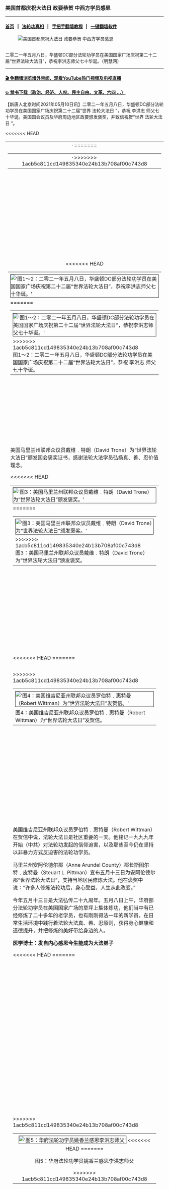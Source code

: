 ### 美国首都庆祝大法日 政要恭贺 中西方学员感恩
------------------------

#### [首页](https://github.com/gfw-breaker/banned-news3/blob/master/README.md) &nbsp;&nbsp;|&nbsp;&nbsp; [法轮功真相](https://github.com/begood0513/basic/blob/master/README.md)  &nbsp;&nbsp;|&nbsp;&nbsp; [手把手翻墙教程](https://github.com/gfw-breaker/guides/wiki)  &nbsp;&nbsp;|&nbsp;&nbsp; [一键翻墙软件](https://github.com/gfw-breaker/nogfw/blob/master/README.md)  



<div><div class="featured_image">
 <figure>
  <img alt="美国首都庆祝大法日 政要恭贺 中西方学员感恩" src="https://i.ntdtv.com/assets/uploads/2021/05/2021-5-9-washington-dc-celebrate-513_02-ss.jpg"/>
 </figure><br/>
 <span class="caption">
  二零二一年五月八日，华盛顿DC部分法轮功学员在美国国家广场庆祝第二十二届“世界法轮大法日”，恭祝李洪志师父七十华诞。（明慧网）
 </span>
</div>
</div><hr/>

#### [ 🎬  免翻墙浏览墙外禁闻、观看YouTube热门视频及电视直播](https://github.com/gfw-breaker/HelloWorld)

#### [ 💥  禁书下载（政治、经济、人权、民主自由、文革、六四 ...）](https://github.com/gfw-breaker/books/blob/master/README.md)

<div><div class="post_content" itemprop="articleBody">
 <p>
  【新唐人北京时间2021年05月10日讯】二零二一年五月八日，华盛顿DC部分法轮功学员在美国国家广场庆祝第二十二届“世界
  <ok href="https://www.ntdtv.com/gb/法轮大法日.htm">
   法轮大法日
  </ok>
  ”，恭祝
  <ok href="https://www.ntdtv.com/gb/李洪志.htm">
   李洪志
  </ok>
  师父七十华诞。美国国会议员及华府周边地区政要颁发褒奖，并致信祝贺“世界
  <ok href="https://www.ntdtv.com/gb/法轮大法日.htm">
   法轮大法日
  </ok>
  ”。
 </p>
<<<<<<< HEAD
 <table border="0" cellpadding="0" cellspacing="2" width="580">
  <tbody>
   <tr align="CENTER" valign="top">
    <td>
     <img alt="" border="1" class="alignleft" hspace="0" src="https://big5.minghui.org/mh/article_images/2021-5-9-washington-dc-celebrate-513_01--ss.jpg" vspace="5"/>
=======
 <table border="0" cellpadding="0" cellspacing="2" style="height: 324px;" width="625">
  <tbody>
   <tr align="CENTER" valign="top">
    <td>
     <img alt="" border="1" class="aligncenter" hspace="0" src="https://big5.minghui.org/mh/article_images/2021-5-9-washington-dc-celebrate-513_01--ss.jpg" vspace="5"/>
>>>>>>> 1acb5c811cd149835340e24b13b708af00c743d8
    </td>
   </tr>
  </tbody>
 </table>
 <p>
 </p>
<<<<<<< HEAD
 <table border="0" cellpadding="0" cellspacing="2" width="500">
  <tbody>
   <tr align="valign=top">
    <td>
     <img alt="'图1～2：二零二一年五月八日，华盛顿DC部分法轮功学员在美国国家广场庆祝第二十二届“世界法轮大法日”，恭祝李洪志师父七十华诞。'" border="1" class="alignnone" hspace="0" src="https://big5.minghui.org/mh/article_images/2021-5-9-washington-dc-celebrate-513_02--ss.jpg" vspace="5">
=======
 <table border="0" cellpadding="0" cellspacing="2" style="height: 413px;" width="621">
  <tbody>
   <tr align="valign=top">
    <td>
     <img alt="'图1～2：二零二一年五月八日，华盛顿DC部分法轮功学员在美国国家广场庆祝第二十二届“世界法轮大法日”，恭祝李洪志师父七十华诞。'" border="1" class="aligncenter" hspace="0" src="https://big5.minghui.org/mh/article_images/2021-5-9-washington-dc-celebrate-513_02--ss.jpg" vspace="5">
>>>>>>> 1acb5c811cd149835340e24b13b708af00c743d8
      <br/>
      图1～2：二零二一年五月八日，华盛顿DC部分法轮功学员在美国国家广场庆祝第二十二届“世界法轮大法日”，恭祝
      <ok href="https://www.ntdtv.com/gb/李洪志.htm">
       李洪志
      </ok>
      师父七十华诞。
     </img>
    </td>
   </tr>
  </tbody>
 </table>
 <p>
  美国马里兰州联邦众议员戴维﹒特朗（David Trone）为“世界法轮大法日”颁发国会褒奖证书，感谢法轮大法学员弘扬真、善、忍价值理念。
 </p>
<<<<<<< HEAD
 <table border="0" cellpadding="0" cellspacing="2" width="500">
  <tbody>
   <tr align="valign=top">
    <td>
     <img alt="'图3：美国马里兰州联邦众议员戴维﹒特朗（David Trone）为“世界法轮大法日”颁发褒奖。'" border="1" class="alignnone" hspace="0" src="https://big5.minghui.org/mh/article_images/2021-5-9-washington-dc-celebrate-513_03--ss.jpg" vspace="5"/>
=======
 <table border="0" cellpadding="0" cellspacing="2" style="height: 423px;" width="654">
  <tbody>
   <tr align="valign=top">
    <td>
     <img alt="'图3：美国马里兰州联邦众议员戴维﹒特朗（David Trone）为“世界法轮大法日”颁发褒奖。'" border="1" class="aligncenter" hspace="0" src="https://big5.minghui.org/mh/article_images/2021-5-9-washington-dc-celebrate-513_03--ss.jpg" vspace="5"/>
>>>>>>> 1acb5c811cd149835340e24b13b708af00c743d8
     <br/>
     图3：美国马里兰州联邦众议员戴维﹒特朗（David Trone）为“世界法轮大法日”颁发褒奖。
    </td>
   </tr>
  </tbody>
 </table>
 <p>
 </p>
<<<<<<< HEAD
 <table border="0" cellpadding="0" cellspacing="2" width="500">
=======
 <table border="0" cellpadding="0" cellspacing="2" style="height: 418px;" width="653">
>>>>>>> 1acb5c811cd149835340e24b13b708af00c743d8
  <tbody>
   <tr align="valign=top">
    <td>
     <img alt="'图4：美国维吉尼亚州联邦众议员罗伯特﹒惠特曼（Robert Wittman）为“世界法轮大法日”发贺信。'" border="1" class="aligncenter" hspace="0" src="https://big5.minghui.org/mh/article_images/2021-5-9-washington-dc-celebrate-513_04--ss.jpg" vspace="5"/>
     图4：美国维吉尼亚州联邦众议员罗伯特﹒惠特曼（Robert Wittman）为“世界法轮大法日”发贺信。
    </td>
   </tr>
  </tbody>
 </table>
 <p>
  美国维吉尼亚州联邦众议员罗伯特﹒惠特曼（Robert Wittman）在贺信中说，法轮大法日是社区重要的一天。他铭记一九九九年开始（中共）对法轮功发起的信仰迫害，以及那些至今仍在坚持以非暴力方式反迫害的法轮功学员。
 </p>
 <p>
  马里兰州安阿伦德尔郡（Anne Arundel County）郡长斯图尔特﹒皮特曼（Steuart L. Pittman）宣布五月十三日为安阿伦德尔郡“世界法轮大法日”，支持当地居民修炼大法。他在褒奖中说：“许多人修炼法轮功后，身心受益，人生从此改变。”
 </p>
 <p>
  今年五月十三日是大法弘传二十九周年。五月八日上午，华府部分法轮功学员在美国国家广场的草坪上集体炼功，他们当中有已经修炼了二十多年的老学员，也有刚刚得法一年的新学员，在日常生活环境中践行着法轮大法真、善、忍原则，获得身心健康和道德提升，并把修炼的美好带给身边的人。
 </p>
 <p>
  <b>
   医学博士：发自内心感恩今生能成为大法弟子
  </b>
 </p>
<<<<<<< HEAD
 <table border="0" cellpadding="0" cellspacing="2" style="height: 468px;" width="524">
=======
 <table border="0" cellpadding="0" cellspacing="2" style="height: 478px;" width="627">
>>>>>>> 1acb5c811cd149835340e24b13b708af00c743d8
  <tbody>
   <tr align="CENTER" valign="top">
    <td>
     <img alt="'图5：华府法轮功学员姚香兰感恩李洪志师父'" border="1" class="aligncenter" hspace="0" src="https://big5.minghui.org/mh/article_images/2021-5-9-washington-dc-celebrate-513_05--ss.jpg" vspace="5"/>
<<<<<<< HEAD
=======
     <p>
      图5：华府法轮功学员姚香兰感恩李洪志师父
     </p>
>>>>>>> 1acb5c811cd149835340e24b13b708af00c743d8
    </td>
   </tr>
  </tbody>
 </table>
<<<<<<< HEAD
</div></div>
=======
 <p>
  “师父，我发自内心感恩今生能成为您的弟子！感恩您把至高无上的大法传给弟子们。我会坚持修炼下去直至达到标准”，医学博士姚香兰对李洪志师父的感恩无以言表。
 </p>
 <p>
  姚香兰说，她从小就被中共灌输无神论，对修炼没有概念也不太相信。看到父母为了生计苦苦挣扎，她只想摆脱那个困苦的生活环境，从小学到大学直至读完博士，一直忙于学业。博士毕业后来到美国，她意识到，自己几十年的努力换来的也不过就是比父母好一点的物质生活，仍然摆脱不了生老病死的循环。
 </p>
 <p>
  二零零二年，她的先生开始修炼法轮大法，看到他身心的显著变化，姚香兰在二零零四年带着给患有湿疹的孩子和自己严重过敏找寻妙方的想法，走进了大法修炼。修炼后，她知道了人生的意义，也知道了自己的最终目标是什么。
 </p>
 <p>
  姚香兰说：“修炼后我的身心都受益良多，知道在哪里都要做一个好人。作为生物医学研究工作者，我在工作中尽量以真、善、忍的原则来要求自己。”
 </p>
 <p>
  姚香兰的老板对她的工作给予了高度评价。她说：“别的同事做科研常以磨洋工的方式慢慢来，我却是一天可以同时做几个不同的实验。其他同事需要帮助也是有求必应，实验室的不少博士后走了以后，留下的实验都是我完成才得以发表文章的。老板常说我一个人干了三个人的事。有一次人事部门来做评估，老板说没有我就没有他的实验室。人事部门人员说从来没听过对研究人员这样高的评价。老板对我很赞赏也很信任。老板和不少同事都明白了中共迫害法轮功的真相。”
 </p>
 <p>
  <b>
   电视记者：法轮大法带给我内在的平和纯净
  </b>
 </p>
 <table border="0" cellpadding="0" cellspacing="2" style="height: 441px;" width="631">
  <tbody>
   <tr align="valign=top">
    <td>
     <img alt="'图6：法轮功学员玛利娜（Melina）说：谢谢您，师父！我一定按照‘真、善、忍’，坚持不懈地修炼身心。”'" border="1" class="aligncenter" hspace="0" src="https://big5.minghui.org/mh/article_images/2021-5-9-washington-dc-celebrate-513_06--ss.jpg" vspace="5"/>
     图6：法轮功学员玛利娜（Melina）说：谢谢您，师父！我一定按照真、善、忍，坚持不懈地修炼身心。”
    </td>
   </tr>
  </tbody>
 </table>
 <p>
  玛利娜（Melina）说，从她记事开始，她的心底就感受到自己这一生有特殊的使命。她从小就一直在找寻能帮助她完成使命的修炼方法。十一岁时，她就深知世上的各种宗教都有局限性。
 </p>
 <p>
  “十九岁时，当我一接触到法轮大法，我就知道这就是我一生在找寻的”，玛利娜说。
 </p>
 <p>
  那是二零一七年，她在乔治亚州一所大学读书时，一位法轮大法学员在校园里向她讲述了中共迫害法轮功的真相，并教她炼功。几个月以后，她开始阅读法轮大法著作《转法轮》。她说：“《转法轮》中的〈论语〉从头到尾每一个字都让我感到千真万确。我知道我得到了全宇宙最宝贵的一本书。”
 </p>
 <p>
  玛利娜如今修炼已近四年，她说法轮大法彻底改变了她的人生道路。她说：“作为一名电视记者，虽然工作中有时会遇到困难，但是我觉得修炼大法这几年的收获要比我有生以来所得到的还多。”
 </p>
 <p>
  她并说：“修炼大法带给我内心的平和无可撼动，因为大法赋予我无以伦比的智慧。在努力同化真、善、忍的过程中，我具备了信心十足地面对困难的勇气，让我每一天都朝向正确的目标前行。法轮大法让我的生活变得比我期待的还要充实。我希望世界上更多的人也能来找寻内在的智慧和大法的美好。”
 </p>
 <p>
  李洪志师父的生日即将到来，玛利娜感谢师父的洪大慈悲。她说：“谢谢您，师父！您从未放弃您的弟子们。通过通读《转法轮》，我能看清我所遇到的任何魔难（的原因）。我真切感受到，通过学炼您传给我们的大法，我的精神境界不断升华。谢谢您，师父！我一定按照真、善、忍，坚持不懈地修炼身心。”
 </p>
 <p>
  <b>
   修炼大法后戒了烟　人变得越来越平和
  </b>
 </p>
 <table border="0" cellpadding="0" cellspacing="2" style="height: 446px;" width="626">
  <tbody>
   <tr align="valign=top">
    <td>
     <img alt="'图7：修炼法轮功不到一年的玛达丽娜（Madalina）说：“修炼太好了！谢谢您，师父！”'" border="1" class="aligncenter" hspace="0" src="https://big5.minghui.org/mh/article_images/2021-5-9-washington-dc-celebrate-513_07--ss.jpg" vspace="5"/>
     图7：修炼法轮功不到一年的玛达丽娜（Madalina）说：“修炼太好了！谢谢您，师父！”
    </td>
   </tr>
  </tbody>
 </table>
 <p>
  今年二十六岁的玛达丽娜（Madalina）是一位修炼法轮大法不久的新学员。她说，修炼后她发生了脱胎换骨的变化：性格变了，戒了烟，身体净化了。
 </p>
 <p>
  玛达丽娜说：“有师父的引导，心中有法，我什么都能克服。”
 </p>
 <p>
  谈到修炼带给她的改变，她说：“我变得越来越平和了，改善了与周围人的关系。过去很容易分心，现在做事更专注了。我学会了每天控制自己的情绪，不让自己发脾气。”
 </p>
 <p>
  修炼前，玛达丽娜对自己的成长环境不满意，怨恨父母。修炼大法后，心中充满了感恩，没有不平。
 </p>
 <p>
  她说：“能成为正法时期的大法弟子，我珍惜这个宝贵的机缘。我要进一步提高心性，每天更精进修炼，更好地助师唤醒人们的良知。”
 </p>
 <p>
  “世界法轮大法日”即将到来，她说：“祝师父生日快乐。我永远感谢师父为所有众生所做的一切。修炼师父的大法，我感觉自己像完全换了一个人。修炼太好了！谢谢您，师父！”
 </p>
 <p>
  <b>
   感恩师父和大法给予第二次生命
  </b>
 </p>
 <table border="0" cellpadding="0" cellspacing="2" style="height: 456px;" width="630">
  <tbody>
   <tr align="valign=top">
    <td>
     <img alt="'图8：今年七十五岁的王春荣说：“感谢慈悲的师父给了我第二次生命。”'" border="1" class="aligncenter" hspace="0" src="https://big5.minghui.org/mh/article_images/2021-5-9-washington-dc-celebrate-513_08--ss.jpg" vspace="5"/>
     图8：今年七十五岁的王春荣说：“感谢慈悲的师父给了我第二次生命。”
    </td>
   </tr>
  </tbody>
 </table>
 <p>
  今年七十五岁的王春荣女士于一九九八年十二月开始修炼。她说：“当时我患有严重的风湿性心脏病和双膝滑膜炎积水等疾病，修炼仅一周，所有顽疾不翼而飞，师父把我从死亡的边缘救了回来。”
 </p>
 <p>
  王春荣说：“感谢慈悲的师父给了我第二次生命，并让我知道了人生的真谛──返本归真，感谢师父救度之恩。”
 </p>
 <p>
  原文链接：
  <ok href="https://big5.minghui.org/mh/articles/2021/5/10/美国首都庆祝大法日-政要恭贺-中西方学员感恩-424822.html">
   https://big5.minghui.org/mh/articles/2021/5/10/美国首都庆祝大法日-政要恭贺-中西方学员感恩-424822.html
  </ok>
 </p>
 <p>
  （转自明慧网/责任编辑：王馨宇）
 </p>
 <div class="single_ad">
 </div>
</div>
</div>
>>>>>>> 1acb5c811cd149835340e24b13b708af00c743d8
<hr/>
手机上长按并复制下列链接或二维码分享本文章：<br/>
https://github.com/gfw-breaker/banned-news3/blob/master/pages/prog203/a103114937.md <br/>
<a href='https://github.com/gfw-breaker/banned-news3/blob/master/pages/prog203/a103114937.md'><img src='https://github.com/gfw-breaker/banned-news3/blob/master/pages/prog203/a103114937.md.png'/></a> <br/>
原文地址（需翻墙访问）：https://www.ntdtv.com/gb/2021/05/10/a103114937.html


------------------------
#### [首页](https://github.com/gfw-breaker/banned-news3/blob/master/README.md) &nbsp;|&nbsp; [一键翻墙软件](https://github.com/gfw-breaker/nogfw/blob/master/README.md) &nbsp;| [《九评共产党》](https://github.com/gfw-breaker/9ping.md/blob/master/README.md#九评之一评共产党是什么) | [《解体党文化》](https://github.com/gfw-breaker/jtdwh.md/blob/master/README.md) | [《共产主义的终极目的》](https://github.com/gfw-breaker/gczydzjmd.md/blob/master/README.md)


<img src='http://gfw-breaker.win/banned-news3/pages/prog203/a103114937.md' width='0px' height='0px'/>